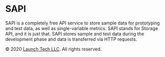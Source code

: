 # SAPI
SAPI is a completely free API service to store sample data for prototyping and test data, as well as single-variable metrics. SAPI stands for Storage API, and it is just that. SAPI stores sample and test data during the development phase and data is transferred via HTTP requests.

&copy; 2020 [Launch Tech LLC](https://launchtechllc.com). All rights reserved.
